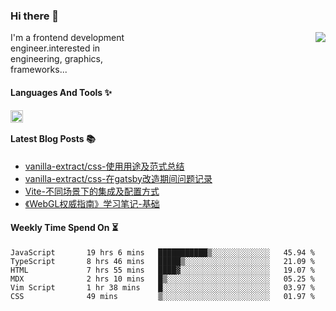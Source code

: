 <!--
**zhaohuanyuu/zhaohuanyuu** is a ✨ _special_ ✨ repository because its `README.md` (this file) appears on your GitHub profile.
-->

### Hi there 👋

<picture>
  <source media="(prefers-color-scheme: dark)" srcset="https://github-readme-stats.vercel.app/api?username=zhaohuanyuu&count_private=true&show_icons=true&theme=city_lights&hide_title=true">
  <img align="right" src="https://github-readme-stats.vercel.app/api?username=zhaohuanyuu&count_private=true&show_icons=true&hide_title=true">
</picture>

<p align="left" style="width:40%">I'm a frontend development engineer.interested in engineering, graphics, frameworks...</p>

#### Languages And Tools ✨

<img align="left" height="20" src="https://skillicons.dev/icons?i=js,ts,nodejs,react,vue,gatsby,materialui,graphql,nestjs,electron,flutter" />

</br>

#### Latest Blog Posts 📚
<!-- BLOG-POST-LIST:START -->
- [vanilla-extract/css-使用用途及范式总结](https://zhy.gatsbyjs.io/blog/vanilla-usage)
- [vanilla-extract/css-在gatsby改造期间问题记录](https://zhy.gatsbyjs.io/blog/vanilla-order-conflict)
- [Vite-不同场景下的集成及配置方式](https://zhy.gatsbyjs.io/blog/vite-integrations)
- [《WebGL权威指南》学习笔记-基础](https://zhy.gatsbyjs.io/blog/webgl-basic)
<!-- BLOG-POST-LIST:END -->

#### Weekly Time Spend On ⏳
<!--START_SECTION:waka-->

```text
JavaScript       19 hrs 6 mins   ███████████▒░░░░░░░░░░░░░   45.94 %
TypeScript       8 hrs 46 mins   █████▒░░░░░░░░░░░░░░░░░░░   21.09 %
HTML             7 hrs 55 mins   ████▓░░░░░░░░░░░░░░░░░░░░   19.07 %
MDX              2 hrs 10 mins   █▒░░░░░░░░░░░░░░░░░░░░░░░   05.25 %
Vim Script       1 hr 38 mins    █░░░░░░░░░░░░░░░░░░░░░░░░   03.97 %
CSS              49 mins         ▒░░░░░░░░░░░░░░░░░░░░░░░░   01.97 %
```

<!--END_SECTION:waka-->
